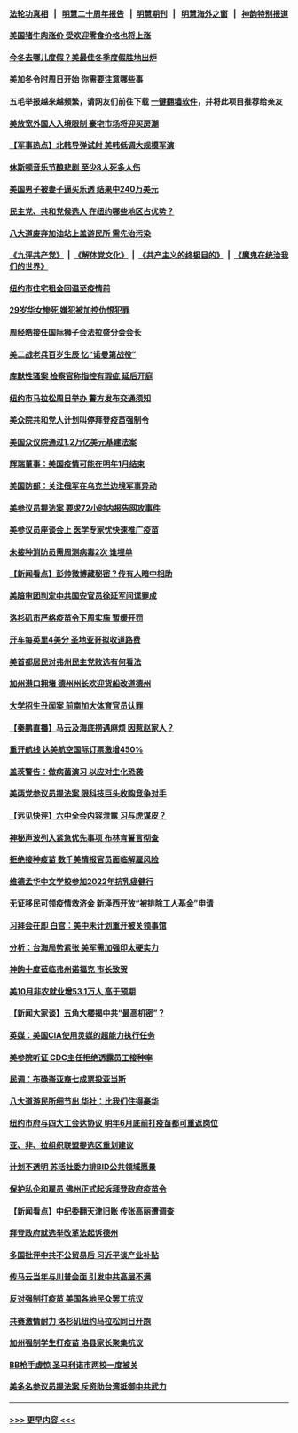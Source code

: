 #### [法轮功真相](https://github.com/gfw-breaker/truth/blob/master/README.md?t=0) &nbsp;&nbsp;|&nbsp;&nbsp; [明慧二十周年报告](https://github.com/gfw-breaker/mh-reports/blob/master/README.md?t=0) &nbsp;&nbsp;|&nbsp;&nbsp;[明慧期刊](https://github.com/gfw-breaker/mh-qikan) &nbsp;&nbsp;|&nbsp;&nbsp; [明慧海外之窗](https://github.com/gfw-breaker/mh-news/blob/master/README.md?t=0) &nbsp;&nbsp;|&nbsp;&nbsp; [神韵特别报道](https://github.com/gfw-breaker/mh-news/blob/master/shenyun.md?t=0)
#### [美国猪牛肉涨价 受欢迎零食价格也将上涨](../pages/nsc412/n13356676.md?t=11070401) 
#### [今冬去哪儿度假？美最佳冬季度假胜地出炉](../pages/nsc412/n13356391.md?t=11070401) 
#### [美加冬令时周日开始 你需要注意哪些事](../pages/nsc412/n13356446.md?t=11070401) 
#### 五毛举报越来越频繁，请网友们前往下载 [一键翻墙软件](https://github.com/gfw-breaker/ssr-accounts)，并将此项目推荐给亲友
#### [美放宽外国人入境限制 豪宅市场将迎买房潮](../pages/nsc412/n13357926.md?t=11070401) 
#### [【军事热点】北韩导弹试射 美韩低调大规模军演](../pages/nsc412/n13356591.md?t=11070401) 
#### [休斯顿音乐节酿悲剧 至少8人死多人伤](../pages/nsc412/n13357973.md?t=11070401) 
#### [美国男子被妻子逼买乐透 结果中240万美元](../pages/nsc412/n13357204.md?t=11070401) 
#### [民主党、共和党候选人 在纽约哪些地区占优势？](../pages/nsc412/n13357154.md?t=11070401) 
#### [八大道废弃加油站上盖游民所 需先治污染](../pages/nsc412/n13357210.md?t=11070401) 
#### [《九评共产党》](https://github.com/begood0513/9ping.md/blob/master/README.md) &nbsp;|&nbsp; [《解体党文化》](../../../../jtdwh.md/blob/master/README.md)  &nbsp;|&nbsp; [《共产主义的终极目的》](../../../../gczydzjmd.md/blob/master/README.md) &nbsp;|&nbsp; [《魔鬼在统治我们的世界》](../../../../mgztzwmdsj.md/blob/master/README.md) 
#### [纽约市住宅租金回温至疫情前](../pages/nsc412/n13357185.md?t=11070401) 
#### [29岁华女惨死 嫌犯被加控仇恨犯罪](../pages/nsc412/n13357174.md?t=11070401) 
#### [周经皓接任国际狮子会法拉盛分会会长](../pages/nsc412/n13357148.md?t=11070401) 
#### [美二战老兵百岁生辰 忆“诺曼第战役”](../pages/nsc412/n13357285.md?t=11070401) 
#### [库默性骚案 检察官称指控有瑕疵 延后开庭](../pages/nsc412/n13357167.md?t=11070401) 
#### [纽约市马拉松周日举办  警方发布交通须知](../pages/nsc412/n13357164.md?t=11070401) 
#### [美众院共和党人计划叫停拜登疫苗强制令](../pages/nsc412/n13357197.md?t=11070401) 
#### [美国众议院通过1.2万亿美元基建法案](../pages/nsc412/n13357031.md?t=11070401) 
#### [辉瑞董事：美国疫情可能在明年1月结束](../pages/nsc412/n13357088.md?t=11070401) 
#### [美国防部：关注俄军在乌克兰边境军事异动](../pages/nsc412/n13357063.md?t=11070401) 
#### [美参议员提法案 要求72小时内报告网攻事件](../pages/nsc412/n13356740.md?t=11070401) 
#### [美参议员座谈会上 医学专家忧快速推广疫苗](../pages/nsc412/n13357016.md?t=11070401) 
#### [未接种消防员需周测病毒2次  谁埋单](../pages/nsc412/n13357004.md?t=11070401) 
#### [【新闻看点】彭帅微博藏秘密？传有人暗中相助](../pages/nsc412/n13356390.md?t=11070401) 
#### [美陪审团判定中共国安官员徐延军间谍罪成](../pages/nsc412/n13356896.md?t=11070401) 
#### [洛杉矶市严格疫苗令下周实施 暂缓开罚](../pages/nsc412/n13356944.md?t=11070401) 
#### [开车每英里4美分 圣地亚哥拟收道路费](../pages/nsc412/n13356933.md?t=11070401) 
#### [美首都居民对弗州民主党败选有何看法](../pages/nsc412/n13356801.md?t=11070401) 
#### [加州港口拥堵 德州州长欢迎货船改道德州](../pages/nsc412/n13356910.md?t=11070401) 
#### [大学招生丑闻案 前南加大体育官员认罪](../pages/nsc412/n13356880.md?t=11070401) 
#### [【秦鹏直播】马云及海底捞遇麻烦 因惹赵家人？](../pages/nsc412/n13356732.md?t=11070401) 
#### [重开航线 达美航空国际订票激增450%](../pages/nsc412/n13356753.md?t=11070401) 
#### [盖茨警告：做病菌演习 以应对生化恐袭](../pages/nsc412/n13356786.md?t=11070401) 
#### [美两党参议员提法案 限科技巨头收购竞争对手](../pages/nsc412/n13356754.md?t=11070401) 
#### [【远见快评】六中全会内容泄露 习与虎谋皮？](../pages/nsc412/n13356789.md?t=11070401) 
#### [神秘声波列入紧急优先事项 布林肯誓言彻查](../pages/nsc412/n13356554.md?t=11070401) 
#### [拒绝接种疫苗 数千美情报官员面临解雇风险](../pages/nsc412/n13356146.md?t=11070401) 
#### [维德孟华中文学校参加2022年抗乳癌健行](../pages/nsc412/n13356587.md?t=11070401) 
#### [无证移民可领疫情救济金 新泽西开放“被排除工人基金”申请](../pages/nsc412/n13356527.md?t=11070401) 
#### [习拜会在即 白宫：美中未计划重开被关领事馆](../pages/nsc412/n13356069.md?t=11070401) 
#### [分析：台海局势紧张 美军需加强印太硬实力](../pages/nsc412/n13356134.md?t=11070401) 
#### [神韵十度莅临弗州诺福克 市长致贺](../pages/nsc412/n13356028.md?t=11070401) 
#### [美10月非农就业增53.1万人 高于预期](../pages/nsc412/n13356086.md?t=11070401) 
#### [【新闻大家谈】五角大楼揭中共“最高机密”？](../pages/nsc412/n13355885.md?t=11070401) 
#### [英媒：美国CIA使用灵媒的超能力执行任务](../pages/nsc412/n13355398.md?t=11070401) 
#### [美参院听证 CDC主任拒绝透露员工接种率](../pages/nsc412/n13355114.md?t=11070401) 
#### [民调：布碌崙亚裔七成票投亚当斯](../pages/nsc412/n13354986.md?t=11070401) 
#### [八大道游民所细节出 华社：比我们住得豪华](../pages/nsc412/n13354977.md?t=11070401) 
#### [纽约市府与四大工会达协议  明年6月底前打疫苗都可重返岗位](../pages/nsc412/n13354922.md?t=11070401) 
#### [亚、非、拉组织联盟提选区重划建议](../pages/nsc412/n13354880.md?t=11070401) 
#### [计划不透明 苏活社委力排BID公共领域愿景](../pages/nsc412/n13354980.md?t=11070401) 
#### [保护私企和雇员 佛州正式起诉拜登政府疫苗令](../pages/nsc412/n13354549.md?t=11070401) 
#### [【新闻看点】中纪委翻天津旧账 传张高丽遭调查](../pages/nsc412/n13354249.md?t=11070401) 
#### [拜登政府就选举改革法起诉德州](../pages/nsc412/n13354535.md?t=11070401) 
#### [多国批评中共不公贸易后 习近平谈产业补贴](../pages/nsc412/n13354252.md?t=11070401) 
#### [传马云当年与川普会面 引发中共高层不满](../pages/nsc412/n13354495.md?t=11070401) 
#### [反对强制打疫苗 美国各地民众罢工抗议](../pages/nsc412/n13354289.md?t=11070401) 
#### [共赛激情耐力 洛杉矶纽约马拉松同日开跑](../pages/nsc412/n13354496.md?t=11070401) 
#### [加州强制学生打疫苗 洛县家长聚集抗议](../pages/nsc412/n13354463.md?t=11070401) 
#### [BB枪手虚惊 圣马利诺市两校一度被关](../pages/nsc412/n13354434.md?t=11070401) 
#### [美多名参议员提法案 斥资助台湾抵御中共武力](../pages/nsc412/n13354216.md?t=11070401) 

----
#### [ >>> 更早内容 <<< ](../indexes/nsc412-earlier.md)
